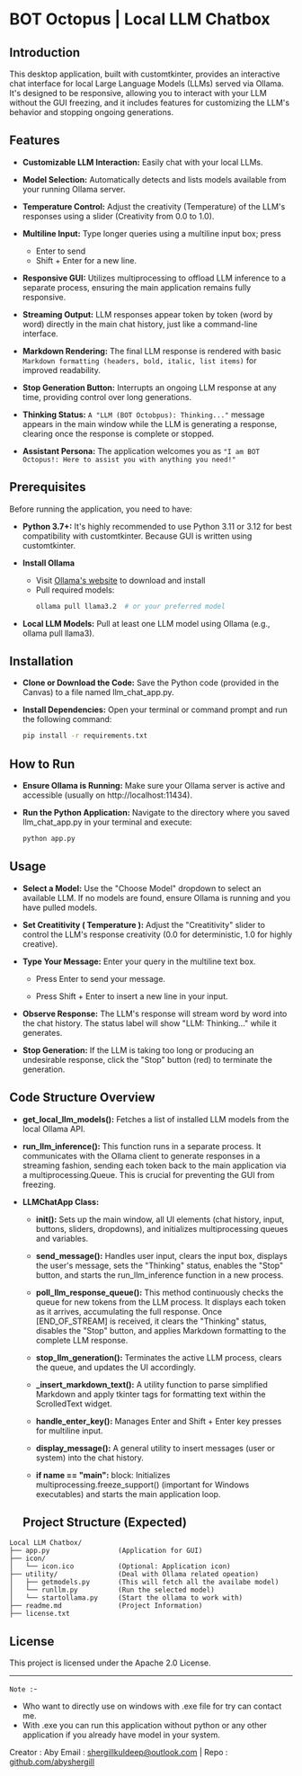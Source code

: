 # BOT Octopus | Local LLM Chatbox
## Introduction
This desktop application, built with customtkinter, provides an interactive chat interface for local Large Language Models (LLMs) served via Ollama. It's designed to be responsive, allowing you to interact with your LLM without the GUI freezing, and it includes features for customizing the LLM's behavior and stopping ongoing generations.

## Features
* **Customizable LLM Interaction:** Easily chat with your local LLMs.

* **Model Selection:** Automatically detects and lists models available from your running Ollama server.

* **Temperature Control:** Adjust the creativity (Temperature) of the LLM's responses using a slider (Creativity from 0.0 to 1.0).

* **Multiline Input:** Type longer queries using a multiline input box; press 
    * Enter to send
    * Shift + Enter for a new line.

* **Responsive GUI:** Utilizes multiprocessing to offload LLM inference to a separate process, ensuring the main application remains fully responsive.

* **Streaming Output:** LLM responses appear token by token (word by word) directly in the main chat history, just like a command-line interface.

* **Markdown Rendering:** The final LLM response is rendered with basic `Markdown formatting (headers, bold, italic, list items)` for improved readability.

* **Stop Generation Button:** Interrupts an ongoing LLM response at any time, providing control over long generations.

* **Thinking Status:** `A "LLM (BOT Octobpus): Thinking..."` message appears in the main window while the LLM is generating a response, clearing once the response is complete or stopped.

* **Assistant Persona:** The application welcomes you as `"I am BOT Octopus!: Here to assist you with anything you need!"`

## Prerequisites
Before running the application, you need to have:

* **Python 3.7+:** It's highly recommended to use Python 3.11 or 3.12 for best compatibility with customtkinter. Because GUI is written using customtkinter.

* **Install Ollama**
   - Visit [Ollama's website](https://ollama.ai) to download and install
   - Pull required models:
     ```bash
     ollama pull llama3.2  # or your preferred model
     ```

* **Local LLM Models:** Pull at least one LLM model using Ollama (e.g., ollama pull llama3).

## Installation
* **Clone or Download the Code:** Save the Python code (provided in the Canvas) to a file named llm_chat_app.py.

* **Install Dependencies:** Open your terminal or command prompt and run the following command:
    ```bash
    pip install -r requirements.txt
    ```

## How to Run
* **Ensure Ollama is Running:** Make sure your Ollama server is active and accessible (usually on http://localhost:11434).


* **Run the Python Application:** Navigate to the directory where you saved llm_chat_app.py in your terminal and execute:
    ```bash
    python app.py
    ```

## Usage
* **Select a Model:** Use the "Choose Model" dropdown to select an available LLM. If no models are found, ensure Ollama is running and you have pulled models.

* **Set Creatitivity ( Temperature ):** Adjust the "Creatitivity" slider to control the LLM's response creativity (0.0 for deterministic, 1.0 for highly creative).

* **Type Your Message:** Enter your query in the multiline text box.

    * Press Enter to send your message.

    * Press Shift + Enter to insert a new line in your input.

* **Observe Response:** The LLM's response will stream word by word into the chat history. The status label will show "LLM: Thinking..." while it generates.

* **Stop Generation:** If the LLM is taking too long or producing an undesirable response, click the "Stop" button (red) to terminate the generation.

## Code Structure Overview
* **get_local_llm_models():** Fetches a list of installed LLM models from the local Ollama API.

* **run_llm_inference():** This function runs in a separate process. It communicates with the Ollama client to generate responses in a streaming fashion, sending each token back to the main application via a multiprocessing.Queue. This is crucial for preventing the GUI from freezing.

* **LLMChatApp Class:**

    * **__init__():** Sets up the main window, all UI elements (chat history, input, buttons, sliders, dropdowns), and initializes multiprocessing queues and variables.

    * **send_message():** Handles user input, clears the input box, displays the user's message, sets the "Thinking" status, enables the "Stop" button, and starts the run_llm_inference function in a new process.

    * **poll_llm_response_queue():** This method continuously checks the queue for new tokens from the LLM process. It displays each token as it arrives, accumulating the full response. Once [END_OF_STREAM] is received, it clears the "Thinking" status, disables the "Stop" button, and applies Markdown formatting to the complete LLM response.

    * **stop_llm_generation():** Terminates the active LLM process, clears the queue, and updates the UI accordingly.

    * **_insert_markdown_text():** A utility function to parse simplified Markdown and apply tkinter tags for formatting text within the ScrolledText widget.

    * **handle_enter_key():** Manages Enter and Shift + Enter key presses for multiline input.

    * **display_message():** A general utility to insert messages (user or system) into the chat history.

    * **if __name__ == "__main__":** block: Initializes multiprocessing.freeze_support() (important for Windows executables) and starts the main application loop.

    ## Project Structure (Expected)
```
Local LLM Chatbox/
├── app.py                 (Application for GUI)
├── icon/
│   └── icon.ico           (Optional: Application icon)
├── utility/               (Deal with Ollama related opeation)
│   ├── getmodels.py       (This will fetch all the availabe model)
│   └── runllm.py          (Run the selected model)
│   └── startollama.py     (Start the ollama to work with)
├── readme.md              (Project Information)
├── license.txt

```

## License

This project is licensed under the Apache 2.0 License.

---
`Note :`- 
* Who want to directly use on windows with .exe file for try can contact me.
* With .exe you can run this application without python or any other application if you already have model in your system.


Creator : Aby Email : shergillkuldeep@outlook.com | Repo : [github.com/abyshergill](https://github.com/abyshergill/Local_LLM_Chatbox)